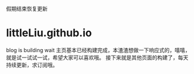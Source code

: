 假期结束恢复更新
# littleLiu.github.io
blog is building wait
主页基本已经构建完成，本渣渣想做一下响应式的，嘻嘻，就是试一试试一试，希望大家可以喜欢哦。
接下来就是其他页面的构建了，每天持续更新，求订阅哦。

